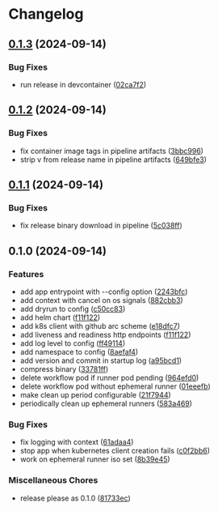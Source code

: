 # Changelog

## [0.1.3](https://github.com/Wielewout/arc-cleaner/compare/v0.1.2...v0.1.3) (2024-09-14)


### Bug Fixes

* run release in devcontainer ([02ca7f2](https://github.com/Wielewout/arc-cleaner/commit/02ca7f26cb3c5eebc9cb47b90c58eceabbe87a4a))

## [0.1.2](https://github.com/Wielewout/arc-cleaner/compare/v0.1.1...v0.1.2) (2024-09-14)


### Bug Fixes

* fix container image tags in pipeline artifacts ([3bbc996](https://github.com/Wielewout/arc-cleaner/commit/3bbc996c05ce9d486981c29fa8be6cfb5e86d9d0))
* strip v from release name in pipeline artifacts ([649bfe3](https://github.com/Wielewout/arc-cleaner/commit/649bfe3ac6cdf690fe180a9e854fd2d776451f78))

## [0.1.1](https://github.com/Wielewout/arc-cleaner/compare/v0.1.0...v0.1.1) (2024-09-14)


### Bug Fixes

* fix release binary download in pipeline ([5c038ff](https://github.com/Wielewout/arc-cleaner/commit/5c038ffd8ce90993d2f5d76972beab3699b05bbb))

## 0.1.0 (2024-09-14)


### Features

* add app entrypoint with --config option ([2243bfc](https://github.com/Wielewout/arc-cleaner/commit/2243bfc0bf9bafcccb237529856ebf6b90b2c4bc))
* add context with cancel on os signals ([882cbb3](https://github.com/Wielewout/arc-cleaner/commit/882cbb3d668f8f9606f1e80e2d80d9529d259c23))
* add dryrun to config ([c50cc83](https://github.com/Wielewout/arc-cleaner/commit/c50cc83c23a26fccf6ce9271eec0c6c0aacf2689))
* add helm chart ([f11f122](https://github.com/Wielewout/arc-cleaner/commit/f11f1229a2ab6d46165ddf12006e1dfc70c7caf0))
* add k8s client with github arc scheme ([e18dfc7](https://github.com/Wielewout/arc-cleaner/commit/e18dfc71eca562c05ed569f251bef8610e8f1c4d))
* add liveness and readiness http endpoints ([f11f122](https://github.com/Wielewout/arc-cleaner/commit/f11f1229a2ab6d46165ddf12006e1dfc70c7caf0))
* add log level to config ([ff49114](https://github.com/Wielewout/arc-cleaner/commit/ff49114b92d2f26be373d277768529085fb3fa49))
* add namespace to config ([8aefaf4](https://github.com/Wielewout/arc-cleaner/commit/8aefaf4e85fbdacfe9bcf1707c27c9419ce9a582))
* add version and commit in startup log ([a95bcd1](https://github.com/Wielewout/arc-cleaner/commit/a95bcd1861be781b42a8138bc6c4b269a5ab9126))
* compress binary ([33781ff](https://github.com/Wielewout/arc-cleaner/commit/33781ffa099e0062505890775b54917f2396bbf4))
* delete workflow pod if runner pod pending ([964efd0](https://github.com/Wielewout/arc-cleaner/commit/964efd031d9b9b98fd48fab5d224a4a477501b8f))
* delete workflow pod without ephemeral runner ([01eeefb](https://github.com/Wielewout/arc-cleaner/commit/01eeefb8a07e6392caeb565d1ecef356d0b4a46f))
* make clean up period configurable ([21f7944](https://github.com/Wielewout/arc-cleaner/commit/21f79440ed4f735b05d44e831ceb1338213a46ec))
* periodically clean up ephemeral runners ([583a469](https://github.com/Wielewout/arc-cleaner/commit/583a469bc647f186befa4eaa4d9af1fcca95f001))


### Bug Fixes

* fix logging with context ([61adaa4](https://github.com/Wielewout/arc-cleaner/commit/61adaa4b3cbb30fd29552cdc4df112a6831135d6))
* stop app when kubernetes client creation fails ([c0f2bb6](https://github.com/Wielewout/arc-cleaner/commit/c0f2bb63bef03116baaa07193a67cd77eb1e60e3))
* work on ephemeral runner iso set ([8b39e45](https://github.com/Wielewout/arc-cleaner/commit/8b39e458f7c3c1f7094e88e480ca36e9a9924bc0))


### Miscellaneous Chores

* release please as 0.1.0 ([81733ec](https://github.com/Wielewout/arc-cleaner/commit/81733ec367278bd971b1965f2352bdc41a268174))
